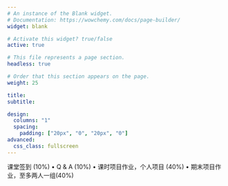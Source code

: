 ```yaml
---
# An instance of the Blank widget.
# Documentation: https://wowchemy.com/docs/page-builder/
widget: blank

# Activate this widget? true/false
active: true

# This file represents a page section.
headless: true

# Order that this section appears on the page.
weight: 25

title:
subtitle:

design:
  columns: "1"
  spacing:
    padding: ["20px", "0", "20px", "0"]
advanced:
  css_class: fullscreen
---
```


课堂签到 (10%)
• Q & A (10%)
• 课时项目作业，个人项目 (40%)
• 期末项目作业，至多两人一组(40%)
